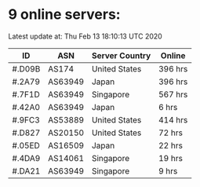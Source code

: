# 9 online servers:

Latest update at: Thu Feb 13 18:10:13 UTC 2020

| ID | ASN | Server Country | Online |
| -- | --- | -------------- | ------ |
| #.D09B | AS174 | United States | 396 hrs |
| #.2A79 | AS63949 | Japan | 396 hrs |
| #.7F1D | AS63949 | Singapore | 567 hrs |
| #.42A0 | AS63949 | Japan | 6 hrs |
| #.9FC3 | AS53889 | United States | 414 hrs |
| #.D827 | AS20150 | United States | 72 hrs |
| #.05ED | AS16509 | Japan | 22 hrs |
| #.4DA9 | AS14061 | Singapore | 19 hrs |
| #.DA21 | AS63949 | Singapore | 9 hrs |

